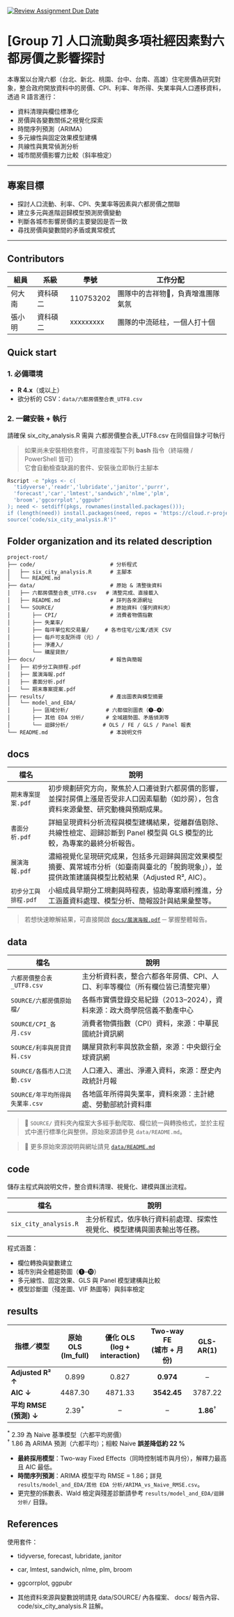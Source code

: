 [![Review Assignment Due Date](https://classroom.github.com/assets/deadline-readme-button-22041afd0340ce965d47ae6ef1cefeee28c7c493a6346c4f15d667ab976d596c.svg)](https://classroom.github.com/a/HR2Xz9sU)
# [Group 7] 人口流動與多項社經因素對六都房價之影響探討
本專案以台灣六都（台北、新北、桃園、台中、台南、高雄）住宅房價為研究對象，整合政府開放資料中的房價、CPI、利率、年所得、失業率與人口遷移資料，透過 R 語言進行：

- 資料清理與欄位標準化
- 房價與各變數關係之視覺化探索
- 時間序列預測（ARIMA）
- 多元線性與固定效果模型建構
- 共線性與異常偵測分析
- 城市間房價影響力比較（斜率檢定）

---

## 專案目標

- 探討人口流動、利率、CPI、失業率等因素與六都房價之關聯
- 建立多元與進階迴歸模型預測房價變動
- 判斷各城市影響房價的主要變因是否一致
- 尋找房價與變數間的矛盾或異常模式

---

## Contributors
|組員|系級|學號|工作分配|
|-|-|-|-|
|何大南|資科碩二|110753202|團隊中的吉祥物🦒，負責增進團隊氣氛| 
|張小明|資科碩二|xxxxxxxxx|團隊的中流砥柱，一個人打十個|

## Quick start

### 1. 必備環境
- **R 4.x**（或以上）
- 欲分析的 CSV：`data/六都房價整合表_UTF8.csv`

### 2. 一鍵安裝 + 執行
請確保 six_city_analysis.R 需與 六都房價整合表_UTF8.csv 在同個目錄才可執行

> 如果尚未安裝相依套件，可直接複製下列 **bash** 指令（終端機 / PowerShell 皆可）  
> 它會自動檢查缺漏的套件、安裝後立即執行主腳本

```bash
Rscript -e "pkgs <- c(
  'tidyverse','readr','lubridate','janitor','purrr',
  'forecast','car','lmtest','sandwich','nlme','plm',
  'broom','ggcorrplot','ggpubr'
); need <- setdiff(pkgs, rownames(installed.packages()));
if (length(need)) install.packages(need, repos = 'https://cloud.r-project.org');
source('code/six_city_analysis.R')"
```

## Folder organization and its related description

```text
project-root/
├── code/                        # 分析程式
│   ├── six_city_analysis.R      # 主腳本
│   └── README.md
├── data/                        # 原始 & 清整後資料
│   ├── 六都房價整合表_UTF8.csv   # 清整完成、直接載入
│   ├── README.md                # 詳列各來源網址
│   └── SOURCE/                  # 原始資料（僅列資料夾）
│       ├── CPI/                 # 消費者物價指數
│       ├── 失業率/
│       ├── 每坪單位和交易量/     # 各市住宅/公寓/透天 CSV
│       ├── 每戶可支配所得（元）/
│       ├── 淨遷入/
│       └── 購屋貸款/
├── docs/                        # 報告與簡報
│   ├── 初步分工與排程.pdf
│   ├── 展演海報.pdf
│   ├── 書面分析.pdf
│   └── 期末專案提案.pdf
├── results/                     # 產出圖表與模型摘要
│   └── model_and_EDA/
│       ├── 區域分析/            # 六都個別圖表（❶–❹）
│       ├── 其他 EDA 分析/       # 全域趨勢圖、矛盾偵測等
│       └── 迴歸分析/           # OLS / FE / GLS / Panel 報表
└── README.md                    # 本說明文件
```


## docs
|檔名|說明|
|--|--|
|`期末專案提案.pdf`|初步規劃研究方向，聚焦於人口遷徙對六都房價的影響，並探討房價上漲是否受非人口因素驅動（如炒房），包含資料來源彙整、研究動機與預期成果。|
|`書面分析.pdf`|詳細呈現資料分析流程與模型建構結果，從離群值剔除、共線性檢定、迴歸診斷到 Panel 模型與 GLS 模型的比較，為專案的最終分析報告。|
|`展演海報.pdf`|濃縮視覺化呈現研究成果，包括多元迴歸與固定效果模型摘要、異常城市分析（如臺南與臺北的「脫鉤現象」），並提供政策建議與模型比較結果（Adjusted R², AIC）。|
|`初步分工與排程.pdf`|小組成員早期分工規劃與時程表，協助專案順利推進，分工涵蓋資料處理、模型分析、簡報設計與結果彙整等。|

> 若想快速瞭解結果，可直接開啟 [`docs/展演海報.pdf`](./docs/展演海報.pdf) ─ 掌握整體報告。

## data
| 檔名 | 說明 |
|--|--|
| `六都房價整合表_UTF8.csv` | 主分析資料表，整合六都各年房價、CPI、人口、利率等欄位（所有欄位皆已清整完畢） |
| `SOURCE/六都房價原始檔/` | 各縣市實價登錄交易紀錄（2013–2024），資料來源：政大商學院信義不動產中心 |
| `SOURCE/CPI_各月.csv` | 消費者物價指數（CPI）資料，來源：中華民國統計資訊網 |
| `SOURCE/利率與房貸資料.csv` | 購屋貸款利率與放款金額，來源：中央銀行全球資訊網 |
| `SOURCE/各縣市人口流動.csv` | 人口遷入、遷出、淨遷入資料，來源：歷史內政統計月報 |
| `SOURCE/年平均所得與失業率.csv` | 各地區年所得與失業率，資料來源：主計總處、勞動部統計資料庫 |

> 📌 `SOURCE/` 資料夾內檔案大多經手動爬取、欄位統一與轉換格式，並於主程式中進行標準化與整併。原始來源請參見 `data/README.md`。

> 📂 更多原始來源說明與網址請見 [`data/README.md`](./data/README.md)


## code
儲存主程式與說明文件，整合資料清理、視覺化、建模與匯出流程。

|檔名|說明|
|--|--|
|`six_city_analysis.R`|主分析程式，依序執行資料前處理、探索性視覺化、模型建構與圖表輸出等任務。|

程式涵蓋：
- 欄位轉換與變數建立
- 城市別與全體趨勢圖（❶–❿）
- 多元線性、固定效果、GLS 與 Panel 模型建構與比較
- 模型診斷圖（殘差圖、VIF 熱圖等）與斜率檢定

## results

| 指標／模型                 | 原始 OLS<br>(lm_full) | 優化 OLS<br>(log + interaction) | Two-way FE<br>(城市 + 月份) | GLS-AR(1) |
|----------------------------|:---------------------:|:------------------------------:|:---------------------------:|:---------:|
| **Adjusted R² ↑**          | 0.899 | 0.827 | **0.974** | – |
| **AIC ↓**                  | 4487.30 | 4871.33 | **3542.45** | 3787.22 |
| **平均 RMSE (預測) ↓**     | 2.39<sup>*</sup> | – | – | **1.86**<sup>†</sup> |

<sup>*</sup> 2.39 為 Naive 基準模型（六都平均房價）  
<sup>†</sup> 1.86 為 ARIMA 預測（六都平均）；相較 Naive **誤差降低約 22 %**

- **最終採用模型**：Two-way Fixed Effects（同時控制城市與月份），解釋力最高且 AIC 最低。  
- **時間序列預測**：ARIMA 模型平均 RMSE = 1.86；詳見 `results/model_and_EDA/其他 EDA 分析/ARIMA_vs_Naive_RMSE.csv`。  
- 更完整的係數表、Wald 檢定與殘差診斷請參考 `results/model_and_EDA/迴歸分析/` 目錄。


## References
使用套件：

- tidyverse, forecast, lubridate, janitor

- car, lmtest, sandwich, nlme, plm, broom

- ggcorrplot, ggpubr

- 其他資料來源與變數說明請見 data/SOURCE/ 內各檔案、 docs/ 報告內容、code/six_city_analysis.R 註解。